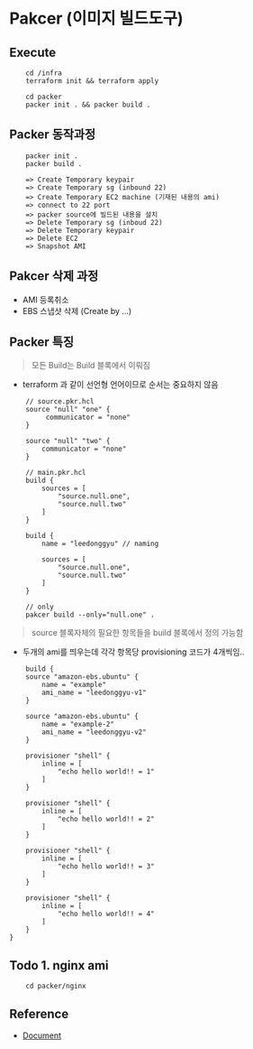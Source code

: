 # Pakcer (이미지 빌드도구)

## Execute

```
    cd /infra
    terraform init && terraform apply

    cd packer
    packer init . && packer build .
```

## Packer 동작과정

```
    packer init .
    packer build .

    => Create Temporary keypair
    => Create Temporary sg (inbound 22)
    => Create Temporary EC2 machine (기재된 내용의 ami)
    => connect to 22 port
    => packer source에 빌드된 내용을 설치
    => Delete Temporary sg (inboud 22)
    => Delete Temporary keypair
    => Delete EC2
    => Snapshot AMI

```

## Pakcer 삭제 과정

- AMI 등록취소
- EBS 스냅샷 삭제 (Create by ...)

## Packer 특징

> 모든 Build는 Build 블록에서 이뤄짐

- terraform 과 같이 선언형 언어이므로 순서는 중요하지 않음

```hcl
    // source.pkr.hcl
    source "null" "one" {
         communicator = "none"
    }

    source "null" "two" {
        communicator = "none"
    }

    // main.pkr.hcl
    build {
        sources = [
            "source.null.one",
            "source.null.two"
        ]
    }

    build {
        name = "leedonggyu" // naming

        sources = [
            "source.null.one",
            "source.null.two"
        ]
    }

    // only
    pakcer build --only="null.one" .
```

> source 블록자체의 필요한 항목들을 build 블록에서 정의 가능함

- 두개의 ami를 띄우는데 각각 항목당 provisioning 코드가 4개씩임..

```
    build {
    source "amazon-ebs.ubuntu" {
        name = "example"
        ami_name = "leedonggyu-v1"
    }

    source "amazon-ebs.ubuntu" {
        name = "example-2"
        ami_name = "leedonggyu-v2"
    }

    provisioner "shell" {
        inline = [
            "echo hello world!! = 1"
        ]
    }

    provisioner "shell" {
        inline = [
            "echo hello world!! = 2"
        ]
    }

    provisioner "shell" {
        inline = [
            "echo hello world!! = 3"
        ]
    }

    provisioner "shell" {
        inline = [
            "echo hello world!! = 4"
        ]
    }
}
```

## Todo 1. nginx ami

```
    cd packer/nginx
```

## Reference

- <a href="https://developer.hashicorp.com/packer/docs/templates/json_to_hcl">Document</a>
